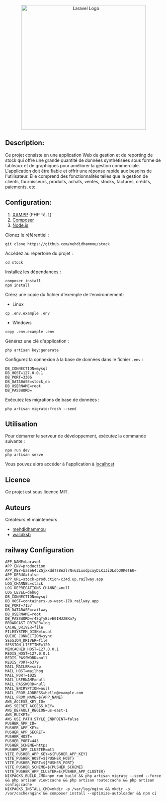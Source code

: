 <p align="center">
    <a href="https://laravel.com" target="_blank">
        <img src="https://raw.githubusercontent.com/laravel/art/master/logo-lockup/5%20SVG/2%20CMYK/1%20Full%20Color/laravel-logolockup-cmyk-red.svg" width="400" alt="Laravel Logo">
    </a>
</p>

## Description:

Ce projet consiste en une application Web de gestion et de reporting de stock qui offre une grande quantité de données synthétisées sous forme de tableaux et de graphiques pour améliorer la gestion commerciale. L'application doit être fiable et offrir une réponse rapide aux besoins de l'utilisateur. Elle comprend des fonctionnalités telles que la gestion de clients, fournisseurs, produits, achats, ventes, stocks, factures, crédits, paiements, etc.

## Configuration:

1.   [XAMPP](https://www.apachefriends.org/download.html) (PHP `^8.1`)
2.   [Composer](https://getcomposer.org/download/)
3.   [Node.js](https://nodejs.org/en/download/)

Clonez le référentiel :

```
git clone https://github.com/mehdidhammou/stock
```

Accédez au répertoire du projet :

```
cd stock
```

Installez les dépendances :

```
composer install
npm install
```

Créez une copie du fichier d'exemple de l'environnement:

- Linux

```
cp .env.example .env
```

- Windows

```
copy .env.example .env
```

Générez une clé d'application :

```
php artisan key:generate
```

Configurez la connexion à la base de données dans le fichier `.env` :

```
DB_CONNECTION=mysql
DB_HOST=127.0.0.1
DB_PORT=3306
DB_DATABASE=stock_db
DB_USERNAME=root
DB_PASSWORD=
```

Exécutez les migrations de base de données :

```
php artisan migrate:fresh --seed
```

## Utilisation

Pour démarrer le serveur de développement, exécutez la commande suivante :

```
npm run dev
php artisan serve
```

Vous pouvez alors accéder à l'application à [ localhost ](http://localhost:8000)

## Licence

Ce projet est sous licence MIT.

## Auteurs

Créateurs et mainteneurs

-   [mehdidhammou](https://github.com/mehdidhammou)
-   [walidksb](https://github.com/walidksb)


## railway Configuration
```
APP_NAME=Laravel
APP_ENV=production
APP_KEY=base64:ZGjxxddTs8e2l/Nv6ZLuodpcuyDLKIJiDLdbO0KeTEU=
APP_DEBUG=false
APP_URL=stock-production-c34d.up.railway.app
LOG_CHANNEL=stack
LOG_DEPRECATIONS_CHANNEL=null
LOG_LEVEL=debug
DB_CONNECTION=mysql
DB_HOST=containers-us-west-178.railway.app
DB_PORT=7157
DB_DATABASE=railway
DB_USERNAME=root
DB_PASSWORD=r4SqTyBzvE0IHJZBKn7y
BROADCAST_DRIVER=log
CACHE_DRIVER=file
FILESYSTEM_DISK=local
QUEUE_CONNECTION=sync
SESSION_DRIVER=file
SESSION_LIFETIME=120
MEMCACHED_HOST=127.0.0.1
REDIS_HOST=127.0.0.1
REDIS_PASSWORD=null
REDIS_PORT=6379
MAIL_MAILER=smtp
MAIL_HOST=mailhog
MAIL_PORT=1025
MAIL_USERNAME=null
MAIL_PASSWORD=null
MAIL_ENCRYPTION=null
MAIL_FROM_ADDRESS=hello@example.com
MAIL_FROM_NAME=${APP_NAME}
AWS_ACCESS_KEY_ID=
AWS_SECRET_ACCESS_KEY=
AWS_DEFAULT_REGION=us-east-1
AWS_BUCKET=
AWS_USE_PATH_STYLE_ENDPOINT=false
PUSHER_APP_ID=
PUSHER_APP_KEY=
PUSHER_APP_SECRET=
PUSHER_HOST=
PUSHER_PORT=443
PUSHER_SCHEME=https
PUSHER_APP_CLUSTER=mt1
VITE_PUSHER_APP_KEY=${PUSHER_APP_KEY}
VITE_PUSHER_HOST=${PUSHER_HOST}
VITE_PUSHER_PORT=${PUSHER_PORT}
VITE_PUSHER_SCHEME=${PUSHER_SCHEME}
VITE_PUSHER_APP_CLUSTER=${PUSHER_APP_CLUSTER}
NIXPACKS_BUILD_CMD=npm run build && php artisan migrate --seed --force && php artisan view:cache && php artisan route:cache && php artisan config:cache
NIXPACKS_INSTALL_CMD=mkdir -p /var/log/nginx && mkdir -p /var/cache/nginx && composer install --optimize-autoloader && npm ci
```
